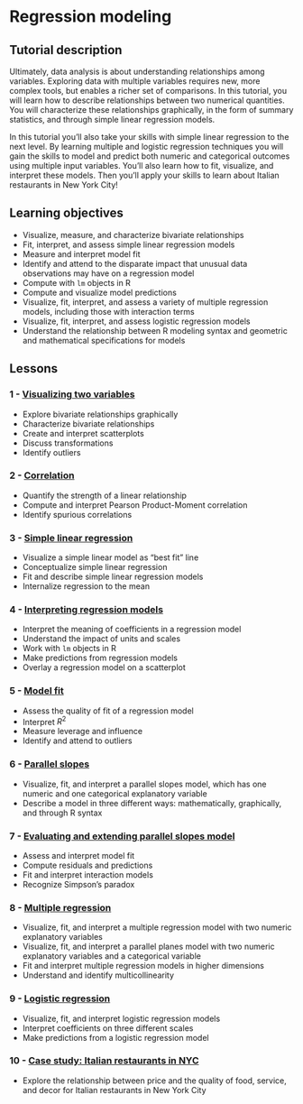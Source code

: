 # Regression modeling

## Tutorial description

Ultimately, data analysis is about understanding relationships among variables. Exploring data with multiple variables requires new, more complex tools, but enables a richer set of comparisons. In this tutorial, you will learn how to describe relationships between two numerical quantities. You will characterize these relationships graphically, in the form of summary statistics, and through simple linear regression models.

In this tutorial you’ll also take your skills with simple linear regression to the next level. By learning multiple and logistic regression techniques you will gain the skills to model and predict both numeric and categorical outcomes using multiple input variables. You’ll also learn how to fit, visualize, and interpret these models. Then you’ll apply your skills to learn about Italian restaurants in New York City!

## Learning objectives

- Visualize, measure, and characterize bivariate relationships
- Fit, interpret, and assess simple linear regression models
- Measure and interpret model fit
- Identify and attend to the disparate impact that unusual data observations may have on a regression model
- Compute with `lm` objects in R
- Compute and visualize model predictions
- Visualize, fit, interpret, and assess a variety of multiple regression models, including those with interaction terms
- Visualize, fit, interpret, and assess logistic regression models
- Understand the relationship between R modeling syntax and geometric and mathematical specifications for models

## Lessons

### 1 - [Visualizing two variables](https://openintro.shinyapps.io/ims-03-model-01/)

- Explore bivariate relationships graphically
- Characterize bivariate relationships
- Create and interpret scatterplots
- Discuss transformations
- Identify outliers

### 2 - [Correlation](https://openintro.shinyapps.io/ims-03-model-02/)

- Quantify the strength of a linear relationship
- Compute and interpret Pearson Product-Moment correlation
- Identify spurious correlations

### 3 - [Simple linear regression](https://openintro.shinyapps.io/ims-03-model-03/)

- Visualize a simple linear model as “best fit” line
- Conceptualize simple linear regression
- Fit and describe simple linear regression models
- Internalize regression to the mean

### 4 - [Interpreting regression models](https://openintro.shinyapps.io/ims-03-model-04/)

- Interpret the meaning of coefficients in a regression model
- Understand the impact of units and scales
- Work with `lm` objects in R
- Make predictions from regression models
- Overlay a regression model on a scatterplot

### 5 - [Model fit](https://openintro.shinyapps.io/ims-03-model-05/)

- Assess the quality of fit of a regression model
- Interpret $R^2$
- Measure leverage and influence
- Identify and attend to outliers

### 6 - [Parallel slopes](https://openintro.shinyapps.io/ims-03-model-06/)

- Visualize, fit, and interpret a parallel slopes model, which has one numeric and one categorical explanatory variable
- Describe a model in three different ways: mathematically, graphically, and through R syntax

### 7 - [Evaluating and extending parallel slopes model](https://openintro.shinyapps.io/ims-03-model-07/)

- Assess and interpret model fit
- Compute residuals and predictions
- Fit and interpret interaction models
- Recognize Simpson’s paradox

### 8 - [Multiple regression](https://openintro.shinyapps.io/ims-03-model-08/)

- Visualize, fit, and interpret a multiple regression model with two numeric explanatory variables
- Visualize, fit, and interpret a parallel planes model with two numeric explanatory variables and a categorical variable
- Fit and interpret multiple regression models in higher dimensions
- Understand and identify multicollinearity

### 9 - [Logistic regression](https://openintro.shinyapps.io/ims-03-model-09/)

- Visualize, fit, and interpret logistic regression models
- Interpret coefficients on three different scales
- Make predictions from a logistic regression model

### 10 - [Case study: Italian restaurants in NYC](https://openintro.shinyapps.io/ims-03-model-10/)

- Explore the relationship between price and the quality of food, service, and decor for Italian restaurants in New York City

